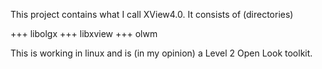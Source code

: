 This project contains what I call XView4.0.
It consists of (directories)

+++ libolgx
+++ libxview
+++ olwm

This is working in linux and is (in my opinion) a Level 2 Open Look toolkit.
